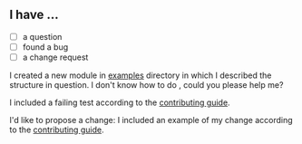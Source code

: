 <!--
Thank you for your contribution!
Please, format your message properly.
Follow this guide: https://help.github.com/articles/basic-writing-and-formatting-syntax/
-->

## I have ...

* [ ] a question
* [ ] found a bug
* [ ] a change request

<!-- A question template. Remove if you don't have a question. -->

I created a new module in [examples](examples) directory in which I described the structure in question.
I don't know how to do <!-- what? -->, could you please help me?

<!-- A bug template. Remove if you haven't found a bug. -->

I included a failing test according to the [contributing guide](CONTRIBUTING.rst).

<!-- A change request template. Remove if you don't have a change request. -->

I'd like to propose a change: <!-- about what? -->
I included an example of my change according to the [contributing guide](CONTRIBUTING.rst).

